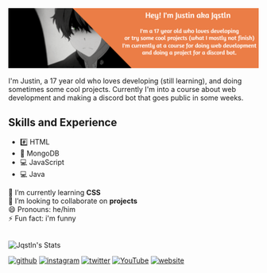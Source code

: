 <img src="HeaderImage.png" alt="Justin">

I'm Justin, a 17 year old who loves developing (still learning), and doing sometimes
some cool projects. Currently I'm into a course about web development and making a discord
bot that goes public in some weeks.

## Skills and Experience
 * #️⃣ HTML
 * 📅 MongoDB
 * 💻 JavaScript
 * 💻 Java

🌱 I’m currently learning <b>CSS</b><br>
👯 I’m looking to collaborate on <b>projects</b><br>
😄 Pronouns: he/him<br>
⚡ Fun fact: i'm funny<br><br>

![Jqstln's Stats](https://github-readme-stats.vercel.app/api?username=Jqstln&show_icons=true&theme=gruvbox)

[<img src='https://cdn.jsdelivr.net/npm/simple-icons@v5/icons/github.svg' alt='github' height='40'>](https://github.com/Jqstln)  [<img src='https://cdn.jsdelivr.net/npm/simple-icons@v5/icons/instagram.svg' alt='instagram' height='40'>](https://www.instagram.com/Jqstln/)  [<img src='https://cdn.jsdelivr.net/npm/simple-icons@v5/icons/twitter.svg' alt='twitter' height='40'>](https://twitter.com/Jqstln)  [<img src='https://cdn.jsdelivr.net/npm/simple-icons@v5/icons/youtube.svg' alt='YouTube' height='40'>](https://www.youtube.com/channel/UCpPz4HF7Z3Ma8VA1TG1oJIw)  [<img src='https://cdn.jsdelivr.net/npm/simple-icons@v5/icons/icloud.svg' alt='website' height='40'>](https://jqstln.xyz/)
